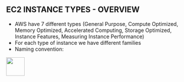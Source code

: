 ## EC2 INSTANCE TYPES - OVERVIEW

- AWS have 7 different types (General Purpose, Compute Optimized, Memory Optimized, Accelerated Computing, Storage Optimized, Instance Features, Measuring Instance Performance)
- For each type of instance we have different families
- Naming convention:

<p align="left">
  <img src="/10202/ec2.png" width="50" height="50"></p>
